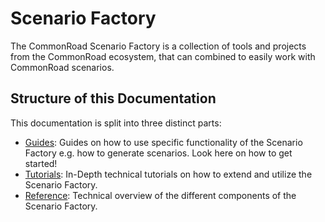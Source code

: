 # Scenario Factory

The CommonRoad Scenario Factory is a collection of tools and projects from the CommonRoad ecosystem, that can combined to easily work with CommonRoad scenarios.

## Structure of this Documentation

This documentation is split into three distinct parts:

* [Guides](guides/): Guides on how to use specific functionality of the Scenario Factory e.g. how to generate scenarios. Look here on how to get started!
* [Tutorials](tutorials/): In-Depth technical tutorials on how to extend and utilize the Scenario Factory.
* [Reference](reference/): Technical overview of the different components of the Scenario Factory.
